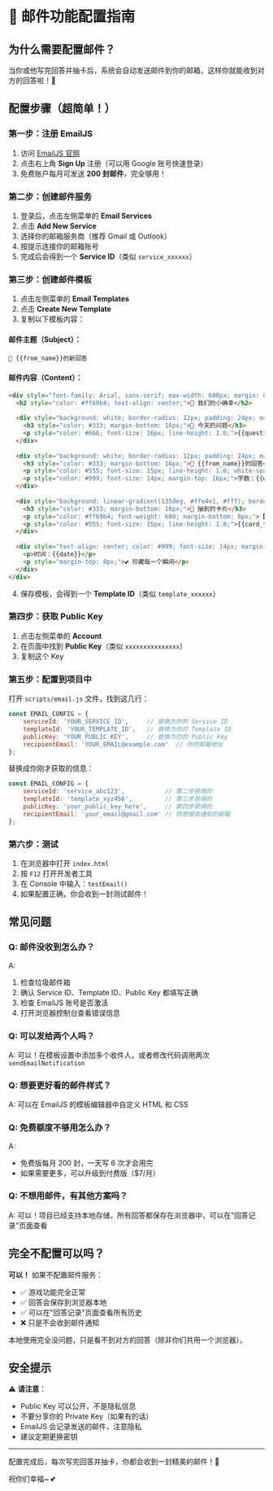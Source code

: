 # 📧 邮件功能配置指南

## 为什么需要配置邮件？

当你或他写完回答并抽卡后，系统会自动发送邮件到你的邮箱，这样你就能收到对方的回答啦！💌

## 配置步骤（超简单！）

### 第一步：注册 EmailJS

1. 访问 [EmailJS 官网](https://www.emailjs.com/)
2. 点击右上角 **Sign Up** 注册（可以用 Google 账号快速登录）
3. 免费账户每月可发送 **200 封邮件**，完全够用！

### 第二步：创建邮件服务

1. 登录后，点击左侧菜单的 **Email Services**
2. 点击 **Add New Service**
3. 选择你的邮箱服务商（推荐 Gmail 或 Outlook）
4. 按提示连接你的邮箱账号
5. 完成后会得到一个 **Service ID**（类似 `service_xxxxxx`）

### 第三步：创建邮件模板

1. 点击左侧菜单的 **Email Templates**
2. 点击 **Create New Template**
3. 复制以下模板内容：

#### 邮件主题（Subject）：
```
💝 {{from_name}}的新回答
```

#### 邮件内容（Content）：
```html
<div style="font-family: Arial, sans-serif; max-width: 600px; margin: 0 auto; padding: 20px; background-color: #fef9f5;">
  <h2 style="color: #ff69b4; text-align: center;">💝 我们的小确幸</h2>
  
  <div style="background: white; border-radius: 12px; padding: 24px; margin: 20px 0; box-shadow: 0 2px 8px rgba(0,0,0,0.1);">
    <h3 style="color: #333; margin-bottom: 16px;">📝 今天的问题</h3>
    <p style="color: #666; font-size: 16px; line-height: 1.6;">{{question}}</p>
  </div>
  
  <div style="background: white; border-radius: 12px; padding: 24px; margin: 20px 0; box-shadow: 0 2px 8px rgba(0,0,0,0.1);">
    <h3 style="color: #333; margin-bottom: 16px;">💭 {{from_name}}的回答</h3>
    <p style="color: #555; font-size: 15px; line-height: 1.8; white-space: pre-wrap;">{{answer}}</p>
    <p style="color: #999; font-size: 14px; margin-top: 16px;">字数：{{word_count}} 字</p>
  </div>
  
  <div style="background: linear-gradient(135deg, #ffe4e1, #fff); border-radius: 12px; padding: 24px; margin: 20px 0; border: 2px solid #ffe4e1;">
    <h3 style="color: #333; margin-bottom: 16px;">🎁 抽到的卡片</h3>
    <p style="color: #ff69b4; font-weight: 600; margin-bottom: 8px;">【{{card_category}}】</p>
    <p style="color: #555; font-size: 15px; line-height: 1.8;">{{card_text}}</p>
  </div>
  
  <div style="text-align: center; color: #999; font-size: 14px; margin-top: 24px; padding-top: 24px; border-top: 1px solid #e0e0e0;">
    <p>时间：{{date}}</p>
    <p style="margin-top: 8px;">💕 珍藏每一个瞬间</p>
  </div>
</div>
```

4. 保存模板，会得到一个 **Template ID**（类似 `template_xxxxxx`）

### 第四步：获取 Public Key

1. 点击左侧菜单的 **Account**
2. 在页面中找到 **Public Key**（类似 `xxxxxxxxxxxxxxx`）
3. 复制这个 Key

### 第五步：配置到项目中

打开 `scripts/email.js` 文件，找到这几行：

```javascript
const EMAIL_CONFIG = {
    serviceId: 'YOUR_SERVICE_ID',     // 替换为你的 Service ID
    templateId: 'YOUR_TEMPLATE_ID',   // 替换为你的 Template ID
    publicKey: 'YOUR_PUBLIC_KEY',     // 替换为你的 Public Key
    recipientEmail: 'YOUR_EMAIL@example.com'  // 你的邮箱地址
};
```

替换成你刚才获取的信息：

```javascript
const EMAIL_CONFIG = {
    serviceId: 'service_abc123',           // 第二步获得的
    templateId: 'template_xyz456',         // 第三步获得的
    publicKey: 'your_public_key_here',     // 第四步获得的
    recipientEmail: 'your_email@gmail.com' // 你想接收通知的邮箱
};
```

### 第六步：测试

1. 在浏览器中打开 `index.html`
2. 按 `F12` 打开开发者工具
3. 在 Console 中输入：`testEmail()`
4. 如果配置正确，你会收到一封测试邮件！

## 常见问题

### Q: 邮件没收到怎么办？
A: 
1. 检查垃圾邮件箱
2. 确认 Service ID、Template ID、Public Key 都填写正确
3. 检查 EmailJS 账号是否激活
4. 打开浏览器控制台查看错误信息

### Q: 可以发给两个人吗？
A: 可以！在模板设置中添加多个收件人，或者修改代码调用两次 `sendEmailNotification`

### Q: 想要更好看的邮件样式？
A: 可以在 EmailJS 的模板编辑器中自定义 HTML 和 CSS

### Q: 免费额度不够用怎么办？
A: 
- 免费版每月 200 封，一天写 6 次才会用完
- 如果需要更多，可以升级到付费版（$7/月）

### Q: 不想用邮件，有其他方案吗？
A: 可以！项目已经支持本地存储，所有回答都保存在浏览器中，可以在"回答记录"页面查看

## 完全不配置可以吗？

**可以！** 如果不配置邮件服务：
- ✅ 游戏功能完全正常
- ✅ 回答会保存到浏览器本地
- ✅ 可以在"回答记录"页面查看所有历史
- ❌ 只是不会收到邮件通知

本地使用完全没问题，只是看不到对方的回答（除非你们共用一个浏览器）。

## 安全提示

⚠️ **请注意**：
- Public Key 可以公开，不是隐私信息
- 不要分享你的 Private Key（如果有的话）
- EmailJS 会记录发送的邮件，注意隐私
- 建议定期更换密钥

---

配置完成后，每次写完回答并抽卡，你都会收到一封精美的邮件！💌

祝你们幸福~ 💕

